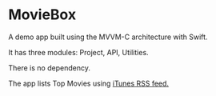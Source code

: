 # MovieBox

A demo app built using the MVVM-C architecture with Swift.

It has three modules: Project, API, Utilities.

There is no dependency.

The app lists Top Movies using [iTunes RSS feed.](https://rss.itunes.apple.com/en-us)
